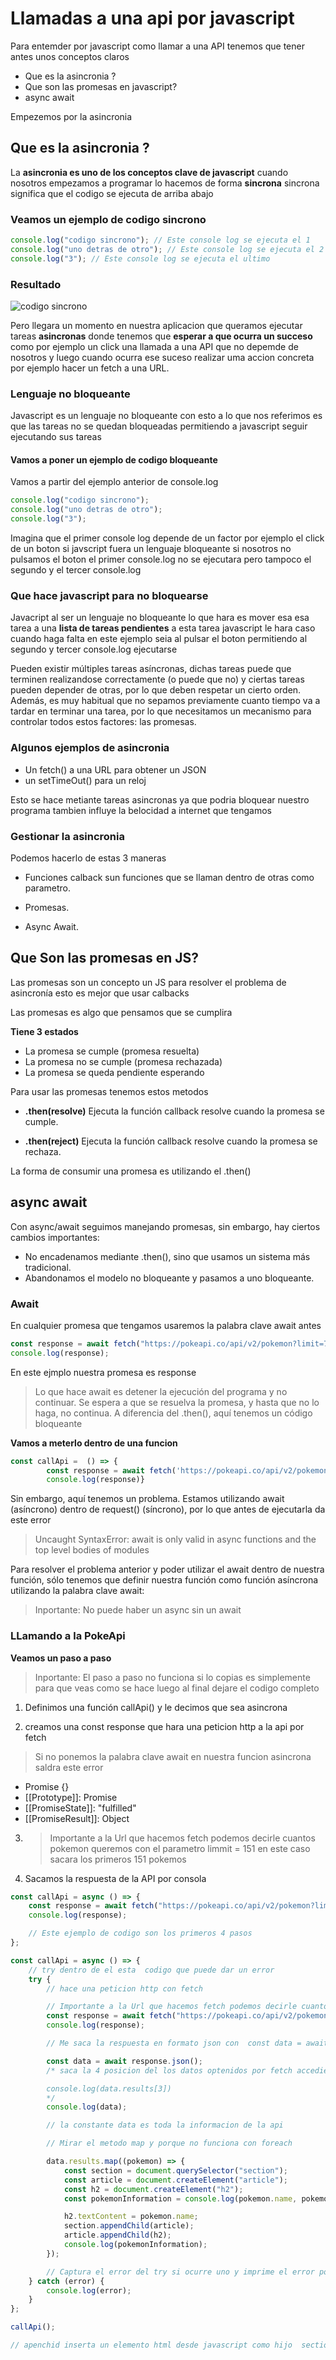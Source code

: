 # Llamadas a una api por javascript

Para entemder por javascript como llamar a una API tenemos que tener antes unos conceptos claros

- Que es la asincronia ?
- Que son las promesas en javascript?
- async await

Empezemos por la asincronia

## Que es la asincronia ?

La **asincronia es uno de los conceptos clave de javascript** cuando nosotros empezamos a programar lo hacemos de forma **sincrona** sincrona significa que el codigo se ejecuta de arriba abajo

### Veamos un ejemplo de codigo sincrono

```js
console.log("codigo sincrono"); // Este console log se ejecuta el 1
console.log("uno detras de otro"); // Este console log se ejecuta el 2
console.log("3"); // Este console log se ejecuta el ultimo
```

### Resultado

![codigo sincrono](/public/api_img/codigo-sincrono.png)

Pero llegara un momento en nuestra aplicacion que queramos ejecutar tareas **asincronas** donde tenemos que **esperar a que ocurra un succeso** como por ejemplo un click una llamada a una API que no depemde de nosotros y luego cuando ocurra ese suceso realizar uma accion concreta por ejemplo hacer un fetch a una URL.

### Lenguaje no bloqueante

Javascript es un lenguaje no bloqueante con esto a lo que nos referimos es que las tareas no se quedan bloqueadas permitiendo a javascript seguir ejecutando sus tareas

#### Vamos a poner un ejemplo de codigo bloqueante

Vamos a partir del ejemplo anterior de console.log

```js
console.log("codigo sincrono");
console.log("uno detras de otro");
console.log("3");
```

Imagina que el primer console log depende de un factor por ejemplo el click de un boton si javscript fuera un lenguaje bloqueante si nosotros no pulsamos el boton el primer console.log no se ejecutara pero tampoco el segundo y el tercer console.log

### Que hace javascript para no bloquearse

Javacript al ser un lenguaje no bloqueante lo que hara es mover esa esa tarea a una **lista de tareas pendientes** a esta tarea javascript le hara caso cuando haga falta en este ejemplo seia al pulsar el boton permitiendo al segundo y tercer console.log ejecutarse

Pueden existir múltiples tareas asíncronas, dichas tareas puede que terminen realizandose correctamente (o puede que no) y ciertas tareas pueden depender de otras, por lo que deben respetar un cierto orden. Además, es muy habitual que no sepamos previamente cuanto tiempo va a tardar en terminar una tarea, por lo que necesitamos un mecanismo para controlar todos estos factores: las promesas.

### Algunos ejemplos de asincronia

- Un fetch() a una URL para obtener un JSON
- un setTimeOut() para un reloj

Esto se hace metiante tareas asincronas ya que podria bloquear nuestro programa tambien influye la belocidad a internet que tengamos

### Gestionar la asincronia

Podemos hacerlo de estas 3 maneras

- Funciones calback sun funciones que se llaman dentro de otras como parametro.

- Promesas.

- Async Await.

## Que Son las promesas en JS?

Las promesas son un concepto un JS para resolver el problema de asincronía esto es mejor que usar calbacks

Las promesas es algo que pensamos que se cumplira

**Tiene 3 estados**

- La promesa se cumple (promesa resuelta)
- La promesa no se cumple (promesa rechazada)
- La promesa se queda pendiente esperando

Para usar las promesas tenemos estos metodos

- **.then(resolve)** Ejecuta la función callback resolve cuando la promesa se cumple.

- **.then(reject)** Ejecuta la función callback resolve cuando la promesa se rechaza.

La forma de consumir una promesa es utilizando el .then()

## async await

Con async/await seguimos manejando promesas, sin embargo, hay ciertos cambios importantes:

- No encadenamos mediante .then(), sino que usamos un sistema más tradicional.
- Abandonamos el modelo no bloqueante y pasamos a uno bloqueante.

### Await

En cualquier promesa que tengamos usaremos la palabra clave await antes

```js
const response = await fetch("https://pokeapi.co/api/v2/pokemon?limit=721");
console.log(response);
```

En este ejmplo nuestra promesa es response

> Lo que hace await es detener la ejecución del programa y no continuar. Se espera a que se resuelva la promesa, y hasta que no lo haga, no continua. A diferencia del .then(), aquí tenemos un código bloqueante

**Vamos a meterlo dentro de una funcion**

```js
const callApi =  () => {
        const response = await fetch('https://pokeapi.co/api/v2/pokemon?limit=721')
        console.log(response)}

```

Sin embargo, aquí tenemos un problema. Estamos utilizando await (asíncrono) dentro de request() (síncrono), por lo que antes de ejecutarla da este error

> Uncaught SyntaxError: await is only valid in async functions and the top level bodies of modules

Para resolver el problema anterior y poder utilizar el await dentro de nuestra función, sólo tenemos que definir nuestra función como función asíncrona utilizando la palabra clave await:

> Inportante: No puede haber un async sin un await

### LLamando a la PokeApi

**Veamos un paso a paso**

> Inportante: El paso a paso no funciona si lo copias es simplemente para que veas como se hace luego al final dejare el codigo completo

1. Definimos una función callApi() y le decimos que sea asincrona

2. creamos una const response que hara una peticion http a la api por fetch

> Si no ponemos la palabra clave await en nuestra funcion asincrona saldra este error

- Promise {<pending>}
- [[Prototype]]: Promise
- [[PromiseState]]: "fulfilled"
- [[PromiseResult]]: Object

3.  > Importante a la Url que hacemos fetch podemos decirle cuantos pokemon queremos con el parametro limmit = 151 en este caso sacara los primeros 151 pokemos

4.  Sacamos la respuesta de la API por consola

```js
const callApi = async () => {
	const response = await fetch("https://pokeapi.co/api/v2/pokemon?limit=721");
	console.log(response);

	// Este ejemplo de codigo son los primeros 4 pasos
};
```

```js
const callApi = async () => {
	// try dentro de el esta  codigo que puede dar un error
	try {
		// hace una peticion http con fetch

		// Importante a la Url que hacemos fetch podemos decirle cuantos pokemon queremos con el parametro limmit = 151 en este caso sacara los primeros 151 pokemos
		const response = await fetch("https://pokeapi.co/api/v2/pokemon?limit=721");
		console.log(response);

		// Me saca la respuesta en formato json con  const data = await response.json()

		const data = await response.json();
		/* saca la 4 posicion del los datos optenidos por fetch accediendo a las propiedades de datos y luego a los resultados // Imprime el cuarto Pokémon en la lista que es charmander

        console.log(data.results[3])
        */
		console.log(data);

		// la constante data es toda la informacion de la api

		// Mirar el metodo map y porque no funciona con foreach

		data.results.map((pokemon) => {
			const section = document.querySelector("section");
			const article = document.createElement("article");
			const h2 = document.createElement("h2");
			const pokemonInformation = console.log(pokemon.name, pokemon.url);

			h2.textContent = pokemon.name;
			section.appendChild(article);
			article.appendChild(h2);
			console.log(pokemonInformation);
		});

		// Captura el error del try si ocurre uno y imprime el error por consola
	} catch (error) {
		console.log(error);
	}
};

callApi();

// apenchid inserta un elemento html desde javascript como hijo  section.appendChild(article) en este ejemplo dentro de section habra un article
```
